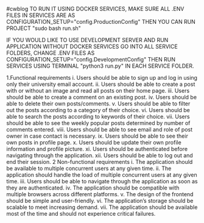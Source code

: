 #cwblog
TO RUN IT USING DOCKER SERVICES, MAKE SURE ALL .ENV FILES IN SERVICES ARE AS 
CONFIGURATION_SETUP="config.ProductionConfig"
THEN YOU CAN RUN PROJECT "sudo bash run.sh"

IF YOU WOULD LIKE TO USE DEVELOPMENT SERVER AND RUN APPLICATION WITHOUT DOCKER SERVICES
GO INTO ALL SERVICE FOLDERS, CHANGE .ENV FILES AS
CONFIGURATION_SETUP="config.DevelopmentConfig"
THEN RUN SERVICES USING TERMINAL "python3 run.py" IN EACH SERVICE FOLDER.


1.Functional requirements
i. Users should be able to sign up and log in using only their university email account.
ii. Users should be able to create a post with or without an image and read all posts on
their home page.
iii. Users should be able to create a comment on an existing post.
iv. Users should be able to delete their own posts/comments.
v. Users should be able to filter out the posts according to a category of their choice.
vi. Users should be able to search the posts according to keywords of their choice.
vii. Users should be able to see the weekly popular posts determined by number of
comments entered.
viii. Users should be able to see email and role of post owner in case contact is necessary.
ix. Users should be able to see their own posts in profile page.
x. Users should be update their own profile information and profile picture.
xi. Users should be authenticated before navigating through the application.
xii. Users should be able to log out and end their session.
2 Non-functional requirements
i. The application should be available to multiple concurrent users at any given time.
ii. The application should handle the load of multiple concurrent users at any given time.
iii. Users should be able to navigate through the application as soon as they are
authenticated.
iv. The application should be compatible with multiple browsers across different
platforms.
v. The design of the frontend should be simple and user-friendly.
vi. The application’s storage should be scalable to meet increasing demand.
vii. The application should be available most of the time and should not experience critical
failures.
